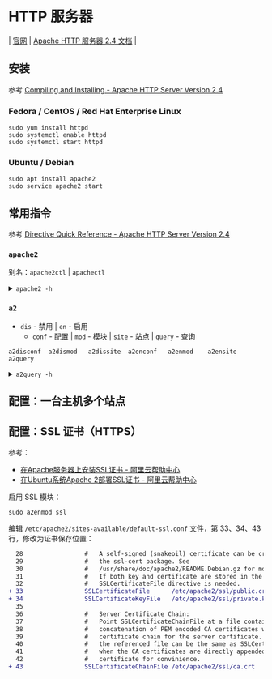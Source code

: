 # HTTP 服务器

| [官网](https://httpd.apache.org/)
| [Apache HTTP 服务器 2.4 文档](https://httpd.apache.org/docs/2.4/)
|

## 安装

参考 [Compiling and Installing - Apache HTTP Server Version 2.4](https://httpd.apache.org/docs/2.4/en/install.html)

### Fedora / CentOS / Red Hat Enterprise Linux

```shell
sudo yum install httpd
sudo systemctl enable httpd
sudo systemctl start httpd
```

### Ubuntu / Debian

```shell
sudo apt install apache2
sudo service apache2 start
```

## 常用指令

参考 [Directive Quick Reference - Apache HTTP Server Version 2.4](https://httpd.apache.org/docs/2.4/en/mod/quickreference.html)

### `apache2`

别名：`apache2ctl` | `apachectl`

<details>
<summary><code>apache2 -h</code></summary>

```text
$ apache2 -h
Usage: apache2 [-D name] [-d directory] [-f file]
               [-C "directive"] [-c "directive"]
               [-k start|restart|graceful|graceful-stop|stop]
               [-v] [-V] [-h] [-l] [-L] [-t] [-T] [-S] [-X]
Options:
  -D name            : 定义在 <IfDefine name> 指令中使用的名称
  -d directory       : 指定初始 ServerRoot 备用
  -f file            : 指定 ServerConfigFile 备用
  -C "directive"     : 在读取配置文件前的处理指令
  -c "directive"     : 在读取配置文件后的处理指令
  -e level           : 显示启动错误级别（参考 LogLevel）
  -E file            : 将启动错误保存到文件
  -v                 : 显示版本号
  -V                 : 显示编译设置
  -h                 : 列出可用的命令行选项（本页）
  -l                 : 列出已编译的模块
  -L                 : 列出可用的配置指令
  -t -D DUMP_VHOSTS  : 显示已解析的虚拟主机设置
  -t -D DUMP_RUN_CFG : 显示解析的运行设置
  -S                 : -t -D DUMP_VHOSTS -D DUMP_RUN_CFG 简写
  -t -D DUMP_MODULES : 显示所有已加载的模块
  -M                 : -t -D DUMP_MODULES 简写
  -t -D DUMP_INCLUDES: 显示所有已包含的配置文件
  -t                 : 对配置文件进行语法检查
  -T                 : 在没有 DocumentRoot(s) 检查的情况下启动
  -X                 : 调试模式（单 Worker，不拆分）
```

</details>

### `a2`

+ `dis` - 禁用
| `en` - 启用
  + `conf` - 配置
  | `mod` - 模块
  | `site` - 站点
  | `query` - 查询

```text
a2disconf  a2dismod   a2dissite  a2enconf   a2enmod    a2ensite   a2query
```

<details>
<summary><code>a2query -h</code></summary>

```text{1}
$ a2query -h
Usage: /usr/sbin/a2query -q -m [MODULE] -s [SITE] -c [CONF] -a -v -M -d -h
-q              抑制任何输出。用于从脚本调用
-m [MODULE]     检查模块 MODULE 是否启用，如果没有参数则列出所有启用的模块
-s [SITE]       检查站点 SITE 是否启用，如果没有参数则列出所有站点
-c [CONF]       检查配置 CONF 是否启用，如果没有参数则列出所有配置
-a              返回当前的 Apache 2 模块魔法版本
-v              返回当前的 Apache 2 版本
-M              返回启用的 Apache 2 MPM
-d              返回 Apache 2 模块目录
-h              显示此帮助
```

</details>

## 配置：一台主机多个站点

## 配置：SSL 证书（HTTPS）

参考：

- [在Apache服务器上安装SSL证书 - 阿里云帮助中心](https://help.aliyun.com/document_detail/98727.html)
- [在Ubuntu系统Apache 2部署SSL证书 - 阿里云帮助中心](https://help.aliyun.com/document_detail/102450.html?spm=a2c4g.11186623.0.0.2bd26079VlvY73)

启用 SSL 模块：

```shell
sudo a2enmod ssl
```

编辑 `/etc/apache2/sites-available/default-ssl.conf` 文件，第 33、34、43 行，修改为证书保存位置：

```diff
  28                 #   A self-signed (snakeoil) certificate can be created by installing
  29                 #   the ssl-cert package. See
  30                 #   /usr/share/doc/apache2/README.Debian.gz for more info.
  31                 #   If both key and certificate are stored in the same file, only the
  32                 #   SSLCertificateFile directive is needed.
+ 33                 SSLCertificateFile      /etc/apache2/ssl/public.crt
+ 34                 SSLCertificateKeyFile   /etc/apache2/ssl/private.key
  35
  36                 #   Server Certificate Chain:
  37                 #   Point SSLCertificateChainFile at a file containing the
  38                 #   concatenation of PEM encoded CA certificates which form the
  39                 #   certificate chain for the server certificate. Alternatively
  40                 #   the referenced file can be the same as SSLCertificateFile
  41                 #   when the CA certificates are directly appended to the server
  42                 #   certificate for convinience.
+ 43                 SSLCertificateChainFile /etc/apache2/ssl/ca.crt
```



